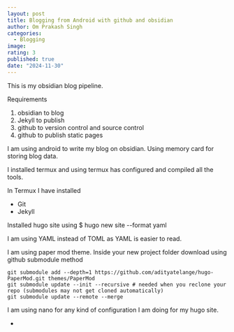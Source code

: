 ```yaml
---
layout: post
title: Blogging from Android with github and obsidian
author: Om Prakash Singh
categories:
  - Blogging
image: 
rating: 3
published: true
date: "2024-11-30"
---
```


This is my obsidian blog pipeline.

Requirements
1. obsidian to blog
2. Jekyll to publish
3. github to version control and source control
4. github to publish static pages

I am using android to write my blog on obsidian. Using memory card for storing blog data.

I installed termux and using termux has configured and compiled all the tools.

In Termux I have installed
- Git
- Jekyll

Installed hugo site using 
$ hugo new site <site name for my blog> --format yaml

I am using YAML instead of TOML as YAML is easier to read.

I am using paper mod theme. Inside your new project folder download using github submodule method

```
git submodule add --depth=1 https://github.com/adityatelange/hugo-PaperMod.git themes/PaperMod
git submodule update --init --recursive # needed when you reclone your repo (submodules may not get cloned automatically)
git submodule update --remote --merge
```


I am using nano for any kind of configuration I am doing for my hugo site.

- 
